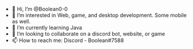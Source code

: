 - 👋 Hi, I’m @Boolean0-0
- 👀 I’m interested in Web, game, and desktop development. Some mobile as well.
- 🌱 I’m currently learning Java
- 💞️ I’m looking to collaborate on a discord bot, website, or game
- 📫 How to reach me: Discord -  Boolean#7588
